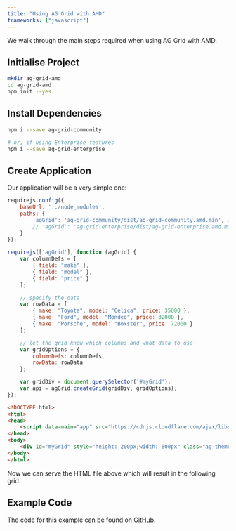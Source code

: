 ```yaml
---
title: "Using AG Grid with AMD"
frameworks: ["javascript"]
---
```


We walk through the main steps required when using AG Grid with AMD.

## Initialise Project

```bash
mkdir ag-grid-amd
cd ag-grid-amd
npm init --yes
```

## Install Dependencies

```bash
npm i --save ag-grid-community

# or, if using Enterprise features
npm i --save ag-grid-enterprise
```

## Create Application

Our application will be a very simple one:

```js
requirejs.config({
    baseUrl: '../node_modules',
    paths: {
        'agGrid': 'ag-grid-community/dist/ag-grid-community.amd.min', // for community features
        // 'agGrid': 'ag-grid-enterprise/dist/ag-grid-enterprise.amd.min',   // for enterprise features
    }
});

requirejs(['agGrid'], function (agGrid) {
    var columnDefs = [
        { field: "make" },
        { field: "model" },
        { field: "price" }
    ];

    // specify the data
    var rowData = [
        { make: "Toyota", model: "Celica", price: 35000 },
        { make: "Ford", model: "Mondeo", price: 32000 },
        { make: "Porsche", model: "Boxster", price: 72000 }
    ];

    // let the grid know which columns and what data to use
    var gridOptions = {
        columnDefs: columnDefs,
        rowData: rowData
    };

    var gridDiv = document.querySelector('#myGrid');
    var api = agGrid.createGrid(gridDiv, gridOptions);
});
```

```html
<!DOCTYPE html>
<html>
<head>
    <script data-main="app" src="https://cdnjs.cloudflare.com/ajax/libs/require.js/2.3.6/require.js"></script>
</head>
<body>
    <div id="myGrid" style="height: 200px;width: 600px" class="ag-theme-alpine"></div>
</body>
</html>
```

Now we can serve the HTML file above which will result in the following grid.

<image-caption src="building-amd/resources/ts-grid.png" alt="Datagrid" width="40rem" centered="true" constrained="true"></image-caption>

## Example Code

The code for this example can be found on [GitHub](https://github.com/seanlandsman/ag-grid-amd-example).

